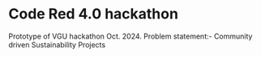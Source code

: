 # Code Red 4.0 hackathon
 Prototype of VGU hackathon Oct. 2024. Problem statement:- Community driven Sustainability Projects
